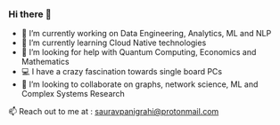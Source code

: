 ### Hi there 👋

- 🔭 I’m currently working on Data Engineering, Analytics, ML and NLP
- 🌱 I’m currently learning Cloud Native technologies 
- 🤔 I’m looking for help with Quantum Computing, Economics and Mathematics
- 💻 I have a crazy fascination towards single board PCs 
- 👯 I’m looking to collaborate on graphs, network science, ML and Complex Systems Research

📫 Reach out to me at : sauravpanigrahi@protonmail.com
